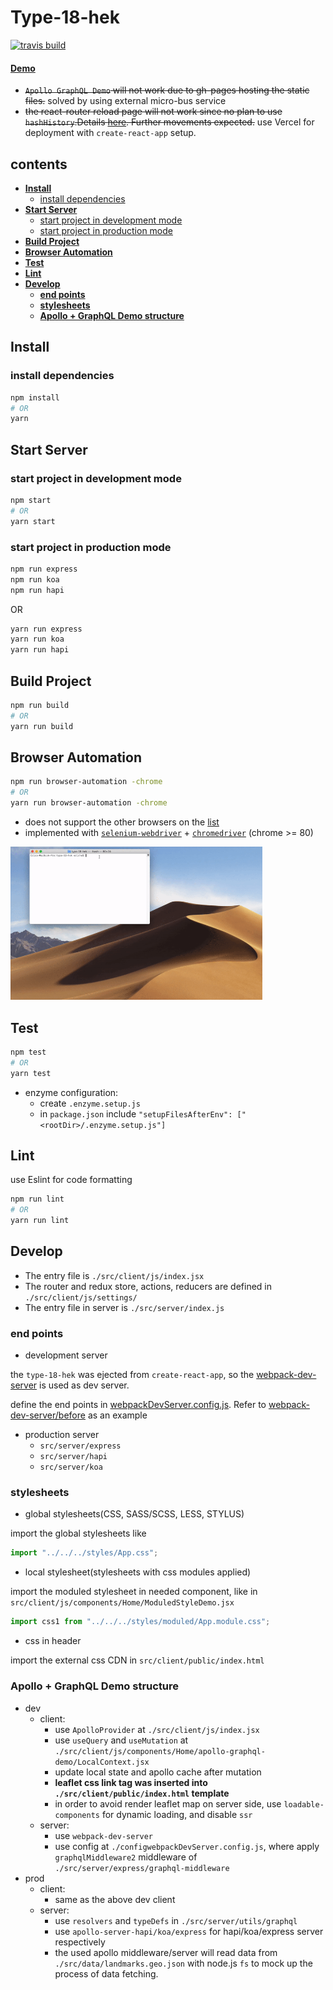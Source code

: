 <h1>Type-18-hek</h1>

[![travis build][travis build]][travis build-url]

#### [Demo](https://type-18-hek.vercel.app/) 

- ~~`Apollo GraphQL Demo` will not work due to gh-pages hosting the static files.~~ solved by using external micro-bus service
- ~~the react-router reload page will not work since no plan to use `hashHistory`.Details [here](https://create-react-app.dev/docs/deployment/#notes-on-client-side-routing). Further movements expected.~~ use Vercel for deployment with `create-react-app` setup.

<h2>contents</h2>

- [**Install**](#install)
  - [install dependencies](#install-dependencies)
- [**Start Server**](#start-server)
  - [start project in development mode](#start-project-in-development-mode)
  - [start project in production mode](#start-project-in-production-mode)
- [**Build Project**](#build-project)
- [**Browser Automation**](#browser-automation)
- [**Test**](#test)
- [**Lint**](#lint)
- [**Develop**](#develop)
  - [**end points**](#end-points)
  - [**stylesheets**](#stylesheets)
  - [**Apollo + GraphQL Demo structure**](#apollo--graphql-demo-structure)


## **Install**
### install dependencies
```bash
npm install
# OR
yarn
```

## **Start Server**

### start project in development mode

```bash
npm start
# OR
yarn start
```
### start project in production mode

```bash
npm run express
npm run koa
npm run hapi
```
OR

```bash
yarn run express
yarn run koa
yarn run hapi
```

## **Build Project**
```bash
npm run build
# OR
yarn run build
```

## **Browser Automation**

```bash
npm run browser-automation -chrome
# OR
yarn run browser-automation -chrome
```

- does not support the other browsers on the [list](https://www.selenium.dev/selenium/docs/api/javascript/module/selenium-webdriver/lib/capabilities_exports_Browser.html)
- implemented with [`selenium-webdriver`](https://www.npmjs.com/package/selenium-webdriver) + [`chromedriver`](https://www.npmjs.com/package/chromedriver) (chrome >= 80)

<img src="./doc/images/yarn-ba.gif" alt="demo browser automation" width="80%"/>

## **Test**

```bash
npm test
# OR
yarn test
```

- enzyme configuration:
  - create `.enzyme.setup.js`
  - in `package.json` include `"setupFilesAfterEnv": ["<rootDir>/.enzyme.setup.js"]`

## **Lint**

use Eslint for code formatting

```bash
npm run lint
# OR
yarn run lint
```

## **Develop**
- The entry file is `./src/client/js/index.jsx`
- The router and redux store, actions, reducers are defined in `./src/client/js/settings/`
- The entry file in server is `./src/server/index.js`

### **end points**

- development server

the `type-18-hek` was ejected from `create-react-app`, so the [webpack-dev-server](https://webpack.js.org/configuration/dev-server/) is used as dev server.

define the end points in [webpackDevServer.config.js](./config/webpackDevServer.config.js). Refer to [webpack-dev-server/before](https://webpack.js.org/configuration/dev-server/#devserverbefore) as an example

- production server
  - `src/server/express`
  - `src/server/hapi`
  - `src/server/koa`

### **stylesheets**

- global stylesheets(CSS, SASS/SCSS, LESS, STYLUS)

import the global stylesheets like 

```jsx
import "../../../styles/App.css";
```

- local stylesheet(stylesheets with css modules applied)

import the moduled stylesheet in needed component, like in `src/client/js/components/Home/ModuledStyleDemo.jsx`

```jsx
import css1 from "../../../styles/moduled/App.module.css";
```

- css in header

import the external css CDN in `src/client/public/index.html`

### **Apollo + GraphQL Demo structure**

- dev
  - client: 
    - use `ApolloProvider` at `./src/client/js/index.jsx`
    - use `useQuery` and `useMutation` at `./src/client/js/components/Home/apollo-graphql-demo/LocalContext.jsx`
    - update local state and apollo cache after mutation
    - **leaflet css link tag was inserted into `./src/client/public/index.html` template**
    - in order to avoid render leaflet map on server side, use `loadable-components` for dynamic loading, and disable `ssr`
  - server: 
    - use `webpack-dev-server`
    - use config at `./configwebpackDevServer.config.js`, where apply `graphqlMiddleware2` middleware of `./src/server/express/graphql-middleware`
- prod
  - client: 
    - same as the above dev client
  - server: 
    - use `resolvers` and `typeDefs` in `./src/server/utils/graphql`
    - use `apollo-server-hapi/koa/express` for hapi/koa/express server respectively
    - the used apollo middleware/server will read data from `./src/data/landmarks.geo.json` with node.js `fs` to mock up the process of data fetching.

[travis build]: https://travis-ci.org/1846689910/type-18-hek.svg?branch=master
[travis build-url]: https://travis-ci.org/1846689910/type-18-hek